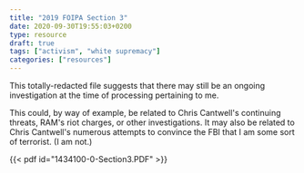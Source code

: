 ```yaml
---
title: "2019 FOIPA Section 3"
date: 2020-09-30T19:55:03+0200
type: resource
draft: true
tags: ["activism", "white supremacy"]
categories: ["resources"]
---
```


This totally-redacted file suggests that there may still be an ongoing investigation at the time of processing pertaining to me.

<!--more-->

This could, by way of example, be related to Chris Cantwell's continuing threats, RAM's riot charges, or other investigations. It may also be related to Chris Cantwell's numerous attempts to convince the FBI that I am some sort of terrorist. (I am not.)

{{< pdf id="1434100-0-Section3.PDF" >}}
